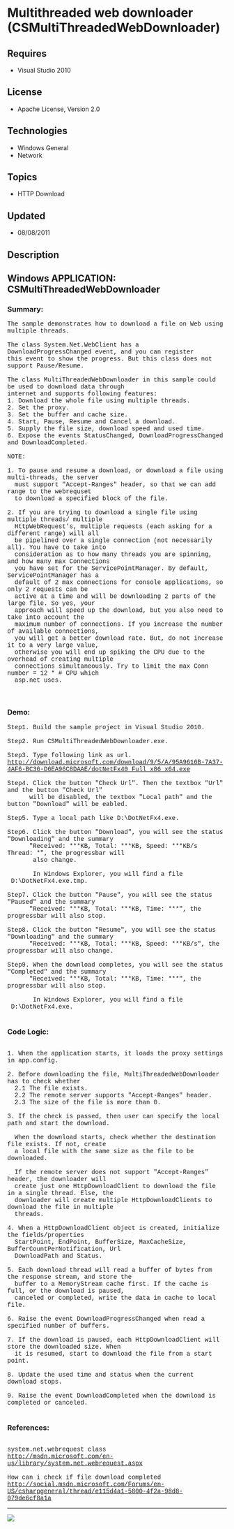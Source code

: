 # Multithreaded web downloader (CSMultiThreadedWebDownloader)
## Requires
- Visual Studio 2010
## License
- Apache License, Version 2.0
## Technologies
- Windows General
- Network
## Topics
- HTTP Download
## Updated
- 08/08/2011
## Description

<p style="font-family:Courier New"></p>
<h2>Windows APPLICATION: CSMultiThreadedWebDownloader </h2>
<p style="font-family:Courier New"></p>
<h3>Summary:</h3>
<p style="font-family:Courier New">The sample demonstrates how to download a file on Web using multiple threads.<br>
<br>
The class System.Net.WebClient has a DownloadProgressChanged event, and you can register<br>
this event to show the progress. But this class does not support Pause/Resume.<br>
<br>
The class MultiThreadedWebDownloader in this sample could be used to download data through
<br>
internet and supports following features:<br>
1. Download the whole file using multiple threads. <br>
2. Set the proxy.<br>
3. Set the buffer and cache size.<br>
4. Start, Pause, Resume and Cancel a download. &nbsp;<br>
5. Supply the file size, download speed and used time.<br>
6. Expose the events StatusChanged, DownloadProgressChanged and DownloadCompleted.<br>
<br>
NOTE:<br>
<br>
1. To pause and resume a download, or download a file using multi-threads, the server
<br>
&nbsp; must support &quot;Accept-Ranges&quot; header, so that we can add range to the webrequset<br>
&nbsp; to download a specified block of the file.<br>
<br>
2. If you are trying to download a single file using multiple threads/ multiple <br>
&nbsp; HttpWebRequest’s, multiple requests (each asking for a different range) will all
<br>
&nbsp; be pipelined over a single connection (not necessarily all). You have to take into<br>
&nbsp; consideration as to how many threads you are spinning, and how many max Connections<br>
&nbsp; you have set for the ServicePointManager. By default, ServicePointManager has a
<br>
&nbsp; default of 2 max connections for console applications, so only 2 requests can be
<br>
&nbsp; active at a time and will be downloading 2 parts of the large file. So yes, your
<br>
&nbsp; approach will speed up the download, but you also need to take into account the
<br>
&nbsp; maximum number of connections. If you increase the number of available connections,<br>
&nbsp; you will get a better download rate. But, do not increase it to a very large value,
<br>
&nbsp; otherwise you will end up spiking the CPU due to the overhead of creating multiple<br>
&nbsp; connections simultaneously. Try to limit the max Conn number = 12 * # CPU which
<br>
&nbsp; asp.net uses. <br>
<br>
&nbsp; </p>
<h3>Demo:</h3>
<p style="font-family:Courier New">Step1. Build the sample project in Visual Studio 2010.<br>
<br>
Step2. Run CSMultiThreadedWebDownloader.exe. <br>
<br>
Step3. Type following link as url.<br>
<a target="_blank" href="http://download.microsoft.com/download/9/5/A/95A9616B-7A37-4AF6-BC36-D6EA96C8DAAE/dotNetFx40_Full_x86_x64.exe">http://download.microsoft.com/download/9/5/A/95A9616B-7A37-4AF6-BC36-D6EA96C8DAAE/dotNetFx40_Full_x86_x64.exe</a><br>
<br>
Step4. Click the button &quot;Check Url&quot;. Then the textbox &quot;Url&quot; and the button &quot;Check Url&quot;
<br>
&nbsp; &nbsp; &nbsp; will be disabled, the textbox &quot;Local path&quot; and the button &quot;Download&quot; will be eabled.
<br>
<br>
Step5. Type a local path like D:\DotNetFx4.exe.<br>
<br>
Step6. Click the button &quot;Download&quot;, you will see the status &quot;Downloading&quot; and the summary
<br>
&nbsp; &nbsp; &nbsp; &quot;Received: ***KB, Total: ***KB, Speed: ***KB/s Thread: *&quot;, the progressbar will<br>
&nbsp;&nbsp;&nbsp;&nbsp; &nbsp; also change.<br>
&nbsp; &nbsp; &nbsp; <br>
&nbsp;&nbsp;&nbsp;&nbsp; &nbsp; In Windows Explorer, you will find a file &nbsp;D:\DotNetFx4.exe.tmp.<br>
<br>
Step7. Click the button &quot;Pause&quot;, you will see the status &quot;Paused&quot; and the summary
<br>
&nbsp; &nbsp; &nbsp; &quot;Received: ***KB, Total: ***KB, Time: ***&quot;, the progressbar will also stop.<br>
<br>
Step8. Click the button &quot;Resume&quot;, you will see the status &quot;Downloading&quot; and the summary
<br>
&nbsp; &nbsp; &nbsp; &quot;Received: ***KB, Total: ***KB, Speed: ***KB/s&quot;, the progressbar will also change.<br>
<br>
Step9. When the download completes, you will see the status &quot;Completed&quot; and the summary
<br>
&nbsp; &nbsp; &nbsp; &quot;Received: ***KB, Total: ***KB, Time: ***&quot;, the progressbar will also stop.<br>
&nbsp; &nbsp; &nbsp; <br>
&nbsp;&nbsp;&nbsp;&nbsp; &nbsp; In Windows Explorer, you will find a file &nbsp;D:\DotNetFx4.exe.<br>
<br>
</p>
<h3>Code Logic:</h3>
<p style="font-family:Courier New"><br>
1. When the application starts, it loads the proxy settings in app.config. <br>
<br>
2. Before downloading the file, MultiThreadedWebDownloader has to check whether<br>
&nbsp; 2.1 The file exists.<br>
&nbsp; 2.2 The remote server supports &quot;Accept-Ranges&quot; header.<br>
&nbsp; 2.3 The size of the file is more than 0.<br>
<br>
3. If the check is passed, then user can specify the local path and start the download.<br>
&nbsp; <br>
&nbsp; When the download starts, check whether the destination file exists. If not, create<br>
&nbsp; a local file with the same size as the file to be downloaded.<br>
<br>
&nbsp; If the remote server does not support &quot;Accept-Ranges&quot; header, the downloader will<br>
&nbsp; create just one HttpDownloadClient to download the file in a single thread. Else, the
<br>
&nbsp; downloader will create multiple HttpDownloadClients to download the file in multiple<br>
&nbsp; threads.<br>
<br>
4. When a HttpDownloadClient object is created, initialize the fields/properties<br>
&nbsp; StartPoint, EndPoint, BufferSize, MaxCacheSize, BufferCountPerNotification, Url<br>
&nbsp; DownloadPath and Status.<br>
<br>
5. Each download thread will read a buffer of bytes from the response stream, and store the<br>
&nbsp; buffer to a MemoryStream cache first. If the cache is full, or the download is paused,
<br>
&nbsp; canceled or completed, write the data in cache to local file.<br>
<br>
6. Raise the event DownloadProgressChanged when read a specified number of buffers.<br>
<br>
7. If the download is paused, each HttpDownloadClient will store the downloaded size. When<br>
&nbsp; it is resumed, start to download the file from a start point.<br>
<br>
8. Update the used time and status when the current download stops.<br>
<br>
9. Raise the event DownloadCompleted when the download is completed or canceled.<br>
<br>
</p>
<h3>References:</h3>
<p style="font-family:Courier New"><br>
system.net.webrequest class<br>
<a target="_blank" href="http://msdn.microsoft.com/en-us/library/system.net.webrequest.aspx">http://msdn.microsoft.com/en-us/library/system.net.webrequest.aspx</a><br>
<br>
How can i check if file download completed <br>
<a target="_blank" href="http://social.msdn.microsoft.com/Forums/en-US/csharpgeneral/thread/e115d4a1-5800-4f2a-98d8-079de6cf8a1a">http://social.msdn.microsoft.com/Forums/en-US/csharpgeneral/thread/e115d4a1-5800-4f2a-98d8-079de6cf8a1a</a><br>
</p>
<hr>
<div><a href="http://go.microsoft.com/?linkid=9759640" style="margin-top:3px"><img src="-onecodelogo">
</a></div>
